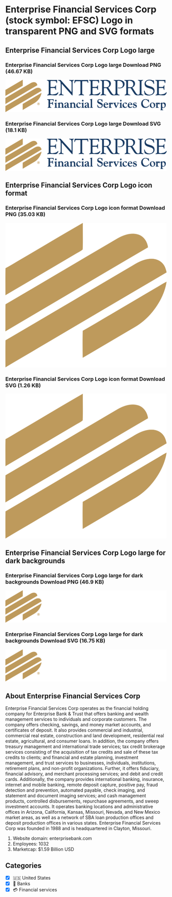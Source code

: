 # Enterprise Financial Services Corp (stock symbol: EFSC) Logo in transparent PNG and SVG formats

## Enterprise Financial Services Corp Logo large

### Enterprise Financial Services Corp Logo large Download PNG (46.67 KB)

![Enterprise Financial Services Corp Logo large Download PNG (46.67 KB)](/img/orig/EFSC_BIG-6296de5d.png)

### Enterprise Financial Services Corp Logo large Download SVG (18.1 KB)

![Enterprise Financial Services Corp Logo large Download SVG (18.1 KB)](/img/orig/EFSC_BIG-3828859b.svg)

## Enterprise Financial Services Corp Logo icon format

### Enterprise Financial Services Corp Logo icon format Download PNG (35.03 KB)

![Enterprise Financial Services Corp Logo icon format Download PNG (35.03 KB)](/img/orig/EFSC-69a84db9.png)

### Enterprise Financial Services Corp Logo icon format Download SVG (1.26 KB)

![Enterprise Financial Services Corp Logo icon format Download SVG (1.26 KB)](/img/orig/EFSC-b288fd9f.svg)

## Enterprise Financial Services Corp Logo large for dark backgrounds

### Enterprise Financial Services Corp Logo large for dark backgrounds Download PNG (46.9 KB)

![Enterprise Financial Services Corp Logo large for dark backgrounds Download PNG (46.9 KB)](/img/orig/EFSC_BIG.D-0e840c07.png)

### Enterprise Financial Services Corp Logo large for dark backgrounds Download SVG (16.75 KB)

![Enterprise Financial Services Corp Logo large for dark backgrounds Download SVG (16.75 KB)](/img/orig/EFSC_BIG.D-b7cf55a3.svg)

## About Enterprise Financial Services Corp

Enterprise Financial Services Corp operates as the financial holding company for Enterprise Bank & Trust that offers banking and wealth management services to individuals and corporate customers. The company offers checking, savings, and money market accounts, and certificates of deposit. It also provides commercial and industrial, commercial real estate, construction and land development, residential real estate, agricultural, and consumer loans. In addition, the company offers treasury management and international trade services; tax credit brokerage services consisting of the acquisition of tax credits and sale of these tax credits to clients; and financial and estate planning, investment management, and trust services to businesses, individuals, institutions, retirement plans, and non-profit organizations. Further, it offers fiduciary, financial advisory, and merchant processing services; and debit and credit cards. Additionally, the company provides international banking, insurance, internet and mobile banking, remote deposit capture, positive pay, fraud detection and prevention, automated payable, check imaging, and statement and document imaging services; and cash management products, controlled disbursements, repurchase agreements, and sweep investment accounts. It operates banking locations and administrative offices in Arizona, California, Kansas, Missouri, Nevada, and New Mexico market areas, as well as a network of SBA loan production offices and deposit production offices in various states. Enterprise Financial Services Corp was founded in 1988 and is headquartered in Clayton, Missouri.

1. Website domain: enterprisebank.com
2. Employees: 1032
3. Marketcap: $1.59 Billion USD


## Categories
- [x] 🇺🇸 United States
- [x] 🏦 Banks
- [x] 💳 Financial services
